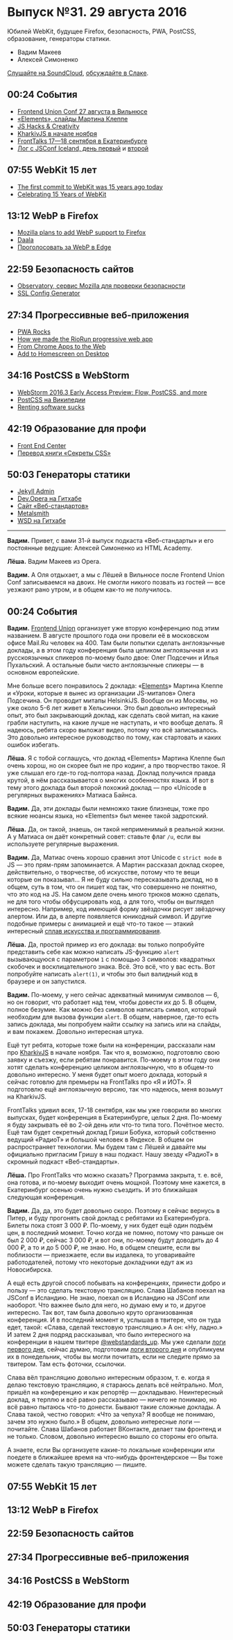 # Выпуск №31. 29 августа 2016

Юбилей WebKit, будущее Firefox, безопасность, PWA, PostCSS, образование, генераторы статики.

- Вадим Макеев
- Алексей Симоненко

[Слушайте на SoundCloud](https://soundcloud.com/web-standards/episode-31), [обсуждайте в Слаке](https://web-standards.slack.com/messages/podcast/).

## 00:24 События

- [Frontend Union Conf 27 августа в Вильнюсе](http://frontend-union.co/)
- [«Elements», слайды Мартина Клеппе](https://speakerdeck.com/aemkei/elements-frontend-union-conf)
- [JS Hacks & Creativity](http://aem1k.com/)
- [KharkivJS в начале ноября](http://kharkivjs.org/)
- [FrontTalks 17—18 сентября в Екатеринбурге](http://fronttalks.ru/)
- [Лог с JSConf Iceland, день первый](https://github.com/web-standards-ru/web-standards-up/blob/master/2016-08-25_jsconfis.md) и [второй](https://github.com/web-standards-ru/web-standards-up/blob/master/2016-08-26_jsconfis.md)

## 07:55 WebKit 15 лет

- [The first commit to WebKit was 15 years ago today](https://twitter.com/mathias/status/768336960096206848)
- [Celebrating 15 Years of WebKit](https://webkit.org/blog/6888/celebrating-15-years-of-webkit/)

## 13:12 WebP в Firefox

- [Mozilla plans to add WebP support to Firefox](http://www.ghacks.net/2016/08/24/mozilla-webp-support-firefox/)
- [Daala](https://xiph.org/daala/)
- [Проголосовать за WebP в Edge](https://wpdev.uservoice.com/forums/257854-microsoft-edge-developer/suggestions/6508417-webp-image-format-support)

## 22:59 Безопасность сайтов

- [Observatory, сервис Mozilla для проверки безопасности](https://observatory.mozilla.org/)
- [SSL Config Generator](https://mozilla.github.io/server-side-tls/ssl-config-generator/)

## 27:34 Прогрессивные веб-приложения

- [PWA Rocks](https://pwa.rocks/)
- [How we made the RioRun progressive web app](https://www.theguardian.com/info/developer-blog/2016/aug/19/how-we-made-the-riorun-progressive-web-app)
- [From Chrome Apps to the Web](http://blog.chromium.org/2016/08/from-chrome-apps-to-web.html)
- [Add to Homescreen on Desktop](https://medium.com/p/c85aa018323f)

## 34:16 PostCSS в WebStorm

- [WebStorm 2016.3 Early Access Preview: Flow, PostCSS, and more](https://blog.jetbrains.com/webstorm/2016/08/webstorm-2016-3-early-access-preview/)
- [PostCSS на Википедии](https://ru.wikipedia.org/wiki/PostCSS)
- [Renting software sucks](http://www.andybudd.com/archives/2016/08/renting_software_sucks/)

## 42:19 Образование для профи

- [Front End Center](https://frontend.center/)
- [Перевод книги «Секреты CSS»](http://www.piter.com/collection/bestsellery-oreilly/product/sekrety-css-idealnye-resheniya-ezhednevnyh-zadach)

## 50:03 Генераторы статики

- [Jekyll Admin](https://github.com/jekyll/jekyll-admin)
- [Dev.Opera на Гитхабе](https://github.com/operasoftware/devopera)
- [Сайт «Веб-стандартов»](http://web-standards.ru/)
- [Metalsmith](http://www.metalsmith.io/)
- [WSD на Гитхабе](https://github.com/web-standards-ru/web-standards-days/)

---

**Вадим.** Привет, с вами 31-й выпуск подкаста «Веб-стандарты» и его постоянные ведущие: Алексей Симоненко из HTML Academy.

**Лёша.**
Вадим Макеев из Opera.

**Вадим.**
А Оля отдыхает, а мы с Лёшей в Вильнюсе после Frontend Union Conf записываемся на двоих.
Не смогли никого позвать из гостей — все уезжают рано утром, и в общем как-то не получилось.

## 00:24 События

**Вадим.**
[Frontend Union](http://frontend-union.co/) организует уже вторую конференцию под этим названием.
В августе прошлого года они провели её в московском офисе Mail.Ru человек на 400.
Там были попытки сделать англоязычные доклады, а в этом году конференция была целиком англоязычная и из русскоязычных спикеров по-моему было двое: Олег Подсечин и Илья Пухальский.
А остальные были чисто англоязычные спикеры — в основном европейские.

Мне больше всего понравилось 2 доклада: «[Elements](https://speakerdeck.com/aemkei/elements-frontend-union-conf)» Мартина Клеппе и «Уроки, которые я вынес из организации JS-митапов» Олега Подсечина.
Он проводит митапы HelsinkiJS.
Вообще он из Москвы, но уже около 5-6 лет живет в Хельсинки.
Это был довольно интересный опыт, это был закрывающий доклад, как сделать свой митап, на какие грабли наступить, на какие лучше не наступать, и что вообще делать.
Я надеюсь, ребята скоро выложат видео, потому что всё записывалось.
Это довольно интересное руководство по тому, как стартовать и каких ошибок избегать.

**Лёша.**
Я с тобой соглашусь, что доклад «Elements» Мартина Клеппе был очень хорош, но он скорее был не про кодинг, а про творчество такое.
Я уже слышал его где-то год-полтора назад.
Доклад получился правда крутой, в нём рассказывается о многих особенностях языка.
И вот в тему этого доклада был второй похожий доклад — про «Unicode в регулярных выражениях» Матиаса Байнса.

**Вадим.**
Да, эти доклады были немножко такие близнецы, тоже про всякие нюансы языка, но «Elements» был менее такой задротский.

**Лёша.**
Да, он такой, знаешь, он такой неприменимый в реальной жизни.
А у Матиаса он даёт конкретный совет: ставьте флаг `/u`, если вы используете регулярные выражения.

**Вадим.**
Да, Матиас очень хорошо сравнил этот Unicode с `strict mode` в JS — это прям-прям запоминается.
А Мартин рассказал доклад скорее, действительно, о творчестве, об искусстве, потому что те вещи которые он показывал…
Я не буду сильно пересказывать доклад, но в общем, суть в том, что он пишет код так, что совершенно не понятно, что это код на JS.
На самом деле очень много трюков можно сделать, не для того чтобы обфусцировать код, а для того, чтобы он выглядел интересно.
Например, код имеющий форму звёздочки рисует звёздочку алертом.
Или да, в алерте появляется юникодный символ.
И другие подобные примеры с анимацией и ещё что-то такое — этакий интересный [сплав искусства и программирования](http://aem1k.com/).

**Лёша.**
Да, простой пример из его доклада: вы только попробуйте представить себе как можно написать JS-функцию `alert` вызывающуюся с параметром `1` с помощью 3 символов: квадратных скобочек и восклицательного знака.
Всё.
Это всё, что у вас есть.
Вот попробуйте написать `alert(1)`, и чтобы это был валидный код в браузере и он запустился.

**Вадим.**
По-моему, у него сейчас адекватный минимум символов — 6, но он говорит, что работает над тем, чтобы довести их до 5.
В общем, полное безумие.
Как можно без символов написать символ, который необходим для вызова функции `alert`.
В общем, наверное, где-то есть запись доклада, мы попробуем найти ссылку на запись или на слайды, и вам покажем.
Довольно интересная штука.

Ещё тут ребята, которые тоже были на конференции, рассказали нам про [KharkivJS](http://kharkivjs.org/) в начале ноября.
Так что я, возможно, подготовлю свою заявку и съезжу, если ребятам понравится.
По-моему в этом году они хотят сделать конференцию целиком англоязычную, что в общем-то довольно интересно.
У меня будет опыт моего доклада, который я сейчас готовлю для премьеры на FrontTalks про «Я и ИОТ».
Я подготовлю ещё англоязычную версию, так что надеюсь, меня возьмут на KharkivJS.

FrontTalks удивил всех, 17-18 сентября, как мы уже говорили во многих выпусках, будет конференция в Екатеринбурге, целых 2 дня.
По-моему я буду закрывать её во 2-ой день или что-то типа того.
Почётное место.
Ещё там будет секретный доклад Гриши Бобука, который собственно ведущий «РадиоТ» и большой человек в Яндексе.
В общем он распространяет технологии.
Мы будем там с Лёшей и давайте мы официально пригласим Гришу в наш подкаст.
Нашу звезду «РадиоТ» в скромный подкаст «Веб-стандарты».

**Лёша.**
Про FrontTalks что можно сказать? Программа закрыта, т. е. всё, она готова, и по-моему выходит очень мощной.
Поэтому мне кажется, в Екатеринбург осенью очень нужно съездить.
И это ближайшая следующая конференция.

**Вадим.**
Да, да, это будет довольно скоро.
Поэтому я сейчас вернусь в Питер, и буду прогонять свой доклад с ребятами из Екатеринбурга.
Билеты пока стоят 3 000 ₽.
По-моему, у них будет ещё один подъём цен, в последний момент.
Точно когда не помню, потому что раньше он был 2 000 ₽, сейчас 3 000 ₽, и вот они, по-моему будут доводить до 4 000 ₽, а то и до 5 000 ₽, не знаю.
Но, в общем спешите, если вы поблизости — приезжаете, если вы издалека, то уговаривайте работодателей, потому что некоторые докладчики едут аж из Новосибирска.

А ещё есть другой способ побывать на конференциях, принести добро и пользу — это сделать текстовую трансляцию.
Слава Шабанов поехал на JSConf в Исландию.
Не знаю, поехал он в Исландию на JSConf или наоборот.
Что важнее было для него, но думаю ему и то, и другое интересно.
Так вот, там была довольно круто организованная конференция.
И в последний момент я, услышав в твитере, что он туда едет, такой: «Слава, сделай текстовую трансляцию.»
А он: «Ну, ладно.»
И затем 2 дня подряд рассказывал, что было интересного на конференции в нашем твитере [@webstandards_up](https://twitter.com/webstandards_up).
Мы уже сделали [логи первого дня](https://github.com/web-standards-ru/web-standards-up/blob/master/2016-08-25_jsconfis.md), сейчас думаю, подготовим [логи второго дня](https://github.com/web-standards-ru/web-standards-up/blob/master/2016-08-26_jsconfis.md) и опубликуем их в понедельник, чтобы вы могли почитать, если не следите прямо за твитером.
Там есть фоточки, ссылочки.

Слава вёл трансляцию довольно интересным образом, т. е. когда я делаю текстовую трансляцию, я стараюсь делать всё нейтрально.
Мол, пришёл на конференцию и как репортёр — докладываю.
Неинтересный доклад, я терплю и всё равно рассказываю — ничего не понимаю, но всё равно пытаюсь что-то донести.
Бывают такие сложные доклады.
А Слава такой, честно говорил: «Что за чепуха? Я вообще не понимаю, зачем это нужно было.»
В общем, довольно интересные логи — почитайте.
Слава Шабанов работает ВКонтакте, делает там фронтенд и не только.
Словом, довольно интересно вышло со стороны его опыта.

А знаете, если Вы организуете какие-то локальные конференции или поедете в ближайшее время на что-нибудь фронтендерское — Вы тоже можете сделать такую трансляцию — пишите.

## 07:55 WebKit 15 лет

## 13:12 WebP в Firefox

## 22:59 Безопасность сайтов

## 27:34 Прогрессивные веб-приложения

## 34:16 PostCSS в WebStorm

## 42:19 Образование для профи

## 50:03 Генераторы статики
